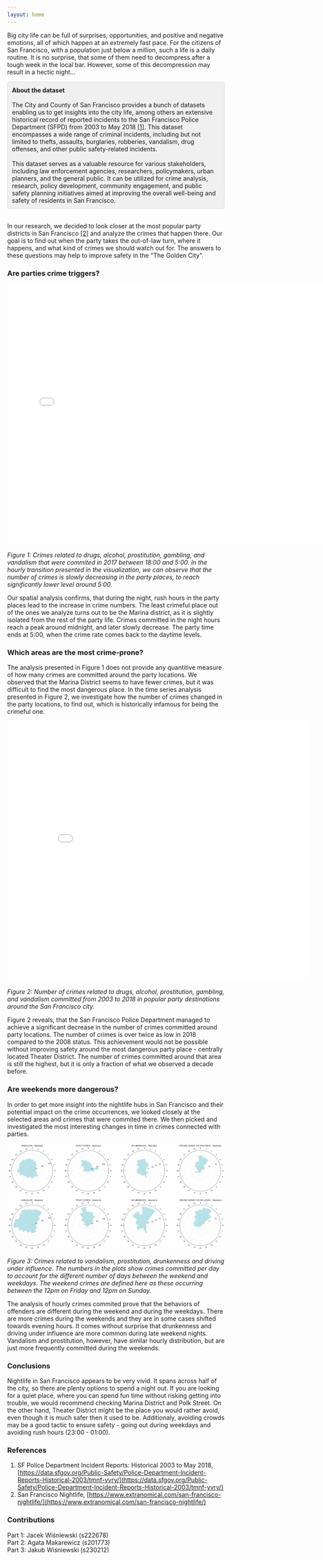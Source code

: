 ```yaml
---
layout: home
---
```


Big city life can be full of surprises, opportunities, and positive and negative emotions, all of which happen at an extremely fast pace. For the citizens of San Francisco, with a population just below a million, such a life is a daily routine. It is no surprise, that some of them need to decompress after a tough week in the local bar. However, some of this decompression may result in a hectic night...

<div style="background-color: #f0f0f0; border: 1px solid #dcdcdc; border-radius: 5px; padding: 10px;">
<b>About the dataset</b>
<br><br>
The City and County of San Francisco provides a bunch of datasets enabling us to get insights into the city life, among others an extensive historical record of reported incidents to the San Francisco Police Department (SFPD) from 2003 to May 2018 <a href="ref">[1]</a>. This dataset encompasses a wide range of criminal incidents, including but not limited to thefts, assaults, burglaries, robberies, vandalism, drug offenses, and other public safety-related incidents.
<br><br>
This dataset serves as a valuable resource for various stakeholders, including law enforcement agencies, researchers, policymakers, urban planners, and the general public. It can be utilized for crime analysis, research, policy development, community engagement, and public safety planning initiatives aimed at improving the overall well-being and safety of residents in San Francisco.
</div>
<br>

In our research, we decided to look closer at the most popular party districts in San Francisco <a href="ref">[2]</a> and analyze the crimes that happen there. Our goal is to find out when the party takes the out-of-law turn, where it happens, and what kind of crimes we should watch out for. The answers to these questions may help to improve safety in the "The Golden City".

### **Are parties crime triggers?** 

<embed 
       type="text/html" 
       src="/plots/heatmap_with_time.html"
       width="750"
       height="600"
       >

*Figure 1: Crimes related to drugs, alcohol, prostitution, gambling, and vandalism that were commited in 2017 between 18:00 and 5:00. In the hourly transition presented in the visualization, we can observe that the number of crimes is slowly decreasing in the party places, to reach significantly lower level around 5:00.*

Our spatial analysis confirms, that during the night, rush hours in the party places lead to the increase in crime numbers. The least crimeful place out of the ones we analyze turns out to be the Marina district, as it is slightly isolated from the rest of the party life. Crimes committed in the night hours reach a peak around midnight, and later slowly decrease. The party time ends at 5:00, when the crime rate comes back to the daytime levels. 

### **Which areas are the most crime-prone?**

The analysis presented in Figure 1 does not provide any quantitive measure of how many crimes are committed around the party locations. We observed that the Marina District seems to have fewer crimes, but it was difficult to find the most dangerous place. In the time series analysis presented in Figure 2, we investigate how the number of crimes changed in the party locations, to find out, which is historically infamous for being the crimeful one.

<embed 
       type="text/html" 
       src="/plots/bokeh_plot.html"
       width="700"
       height="600"
       >

*Figure 2: Number of crimes related to drugs, alcohol, prostitution, gambling, and vandalism committed from 2003 to 2018 in popular party destinations around the San Francisco city.*

Figure 2 reveals, that the San Francisco Police Department managed to achieve a significant decrease in the number of crimes committed around party locations. The number of crimes is over twice as low in 2018 compared to the 2008 status. This achievement would not be possible without improving safety around the most dangerous party place - centrally located Theater District. The number of crimes committed around that area is still the highest, but it is only a fraction of what we observed a decade before.

### **Are weekends more dangerous?** 

In order to get more insight into the nightlife hubs in San Francisco and their potential impact on the crime occurrences, we looked closely at the selected areas and crimes that were commited there. We then picked and investigated the most interesting changes in time in crimes connected with parties. 

![Text](plots/polar.png)

*Figure 3: Crimes related to vandalism, prostitution, drunkenness and driving under influence. The numbers in the plots show crimes committed per day to account for the different number of days between the weekend and weekdays. The weekend crimes are defined here as these occurring between the 12pm on Friday and 12pm on Sunday.*

The analysis of hourly crimes commited prove that the behaviors of offenders are different during the weekend and during the weekdays. There are more crimes during the weekends and they are in some cases shifted towards evening hours. It comes without surprise that drunkenness and driving under influence are more common during late weekend nights. Vandalism and prostitution, however, have similar hourly distribution, but are just more frequently committed during the weekends.

### **Conclusions**

Nightlife in San Francisco appears to be very vivid. It spans across half of the city, so there are plenty options to spend a night out. If you are looking for a quiet place, where you can spend fun time without risking getting into trouble, we would recommend checking Marina District and Polk Street. On the other hand, Theater District might be the place you would rather avoid, even though it is much safer then it used to be. Additionaly, avoiding crowds may be a good tactic to ensure safety - going out during weekdays and avoiding rush hours (23:00 - 01:00).
<p id='ref'></p>

### **References**

1. SF Police Department Incident Reports: Historical 2003 to May 2018, [https://data.sfgov.org/Public-Safety/Police-Department-Incident-Reports-Historical-2003/tmnf-yvry/](https://data.sfgov.org/Public-Safety/Police-Department-Incident-Reports-Historical-2003/tmnf-yvry/)
2. San Francisco Nightlife, [https://www.extranomical.com/san-francisco-nightlife/](https://www.extranomical.com/san-francisco-nightlife/)

### **Contributions**

Part 1: Jacek Wiśniewski (s222678)<br>
Part 2: Agata Makarewicz (s201773)<br>
Part 3: Jakub Wiśniewski (s230212)